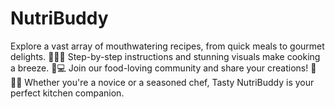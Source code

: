 # NutriBuddy
 Explore a vast array of mouthwatering recipes, from quick meals to gourmet delights. 🌮🍕🥗 Step-by-step instructions and stunning visuals make cooking a breeze. 📲💻 Join our food-loving community and share your creations! 📸👩‍🍳 Whether you're a novice or a seasoned chef, Tasty NutriBuddy is your perfect kitchen companion.
